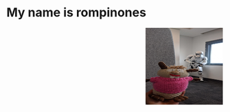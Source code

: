 # My name is rompinones

<!--START_SECTION:update_image-->
<img src=https://raw.githubusercontent.com/focaalvarez/rompinones/main/.github/images/IMG_20220518_180120.jpg height=180px width=180px align=right alt=Image ALT />
<!--END_SECTION:update_image-->


